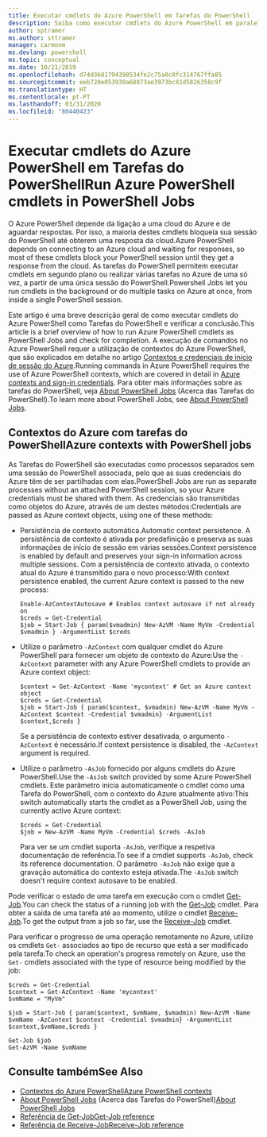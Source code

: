 ```yaml
---
title: Executar cmdlets do Azure PowerShell em Tarefas do PowerShell
description: Saiba como executar cmdlets do Azure PowerShell em paralelo ou como tarefas em segundo plano, com -AsJob e Start-Job.
author: sptramer
ms.author: sttramer
manager: carmonm
ms.devlang: powershell
ms.topic: conceptual
ms.date: 10/21/2019
ms.openlocfilehash: d74d3681794398534fe2c75a0c8fc314767ffa85
ms.sourcegitcommit: eeb720e053939a68873ae3973bc81d5826358c9f
ms.translationtype: HT
ms.contentlocale: pt-PT
ms.lasthandoff: 03/31/2020
ms.locfileid: "80440423"
---
```

# <a name="run-azure-powershell-cmdlets-in-powershell-jobs"></a><span data-ttu-id="a7be4-103">Executar cmdlets do Azure PowerShell em Tarefas do PowerShell</span><span class="sxs-lookup"><span data-stu-id="a7be4-103">Run Azure PowerShell cmdlets in PowerShell Jobs</span></span>

<span data-ttu-id="a7be4-104">O Azure PowerShell depende da ligação a uma cloud do Azure e de aguardar respostas. Por isso, a maioria destes cmdlets bloqueia sua sessão do PowerShell até obterem uma resposta da cloud.</span><span class="sxs-lookup"><span data-stu-id="a7be4-104">Azure PowerShell depends on connecting to an Azure cloud and waiting for responses, so most of these cmdlets block your PowerShell session until they get a response from the cloud.</span></span>
<span data-ttu-id="a7be4-105">As tarefas do PowerShell permitem executar cmdlets em segundo plano ou realizar várias tarefas no Azure de uma só vez, a partir de uma única sessão do PowerShell.</span><span class="sxs-lookup"><span data-stu-id="a7be4-105">Powershell Jobs let you run cmdlets in the background or do multiple tasks on Azure at once, from inside a single PowerShell session.</span></span>

<span data-ttu-id="a7be4-106">Este artigo é uma breve descrição geral de como executar cmdlets do Azure PowerShell como Tarefas do PowerShell e verificar a conclusão.</span><span class="sxs-lookup"><span data-stu-id="a7be4-106">This article is a brief overview of how to run Azure PowerShell cmdlets as PowerShell Jobs and check for completion.</span></span> <span data-ttu-id="a7be4-107">A execução de comandos no Azure PowerShell requer a utilização de contextos do Azure PowerShell, que são explicados em detalhe no artigo [Contextos e credenciais de início de sessão do Azure](context-persistence.md).</span><span class="sxs-lookup"><span data-stu-id="a7be4-107">Running commands in Azure PowerShell requires the use of Azure PowerShell contexts, which are covered in detail in [Azure contexts and sign-in credentials](context-persistence.md).</span></span>
<span data-ttu-id="a7be4-108">Para obter mais informações sobre as tarefas do PowerShell, veja [About PowerShell Jobs](/powershell/module/microsoft.powershell.core/about/about_jobs) (Acerca das Tarefas do PowerShell).</span><span class="sxs-lookup"><span data-stu-id="a7be4-108">To learn more about PowerShell Jobs, see [About PowerShell Jobs](/powershell/module/microsoft.powershell.core/about/about_jobs).</span></span>

## <a name="azure-contexts-with-powershell-jobs"></a><span data-ttu-id="a7be4-109">Contextos do Azure com tarefas do PowerShell</span><span class="sxs-lookup"><span data-stu-id="a7be4-109">Azure contexts with PowerShell jobs</span></span>

<span data-ttu-id="a7be4-110">As Tarefas do PowerShell são executadas como processos separados sem uma sessão do PowerShell associada, pelo que as suas credenciais do Azure têm de ser partilhadas com elas.</span><span class="sxs-lookup"><span data-stu-id="a7be4-110">PowerShell Jobs are run as separate processes without an attached PowerShell session, so your Azure credentials must be shared with them.</span></span> <span data-ttu-id="a7be4-111">As credenciais são transmitidas como objetos do Azure, através de um destes métodos:</span><span class="sxs-lookup"><span data-stu-id="a7be4-111">Credentials are passed as Azure context objects, using one of these methods:</span></span>

* <span data-ttu-id="a7be4-112">Persistência de contexto automática.</span><span class="sxs-lookup"><span data-stu-id="a7be4-112">Automatic context persistence.</span></span> <span data-ttu-id="a7be4-113">A persistência de contexto é ativada por predefinição e preserva as suas informações de início de sessão em várias sessões.</span><span class="sxs-lookup"><span data-stu-id="a7be4-113">Context persistence is enabled by default and preserves your sign-in information across multiple sessions.</span></span> <span data-ttu-id="a7be4-114">Com a persistência de contexto ativada, o contexto atual do Azure é transmitido para o novo processo:</span><span class="sxs-lookup"><span data-stu-id="a7be4-114">With context persistence enabled, the current Azure context is passed to the new process:</span></span>

  ```azurepowershell-interactive
  Enable-AzContextAutosave # Enables context autosave if not already on
  $creds = Get-Credential
  $job = Start-Job { param($vmadmin) New-AzVM -Name MyVm -Credential $vmadmin } -ArgumentList $creds
  ```

* <span data-ttu-id="a7be4-115">Utilize o parâmetro `-AzContext` com qualquer cmdlet do Azure PowerShell para fornecer um objeto de contexto do Azure:</span><span class="sxs-lookup"><span data-stu-id="a7be4-115">Use the `-AzContext` parameter with any Azure PowerShell cmdlets to provide an Azure context object:</span></span>

  ```azurepowershell-interactive
  $context = Get-AzContext -Name 'mycontext' # Get an Azure context object
  $creds = Get-Credential
  $job = Start-Job { param($context, $vmadmin) New-AzVM -Name MyVm -AzContext $context -Credential $vmadmin} -ArgumentList $context,$creds }
  ```

  <span data-ttu-id="a7be4-116">Se a persistência de contexto estiver desativada, o argumento `-AzContext` é necessário.</span><span class="sxs-lookup"><span data-stu-id="a7be4-116">If context persistence is disabled, the `-AzContext` argument is required.</span></span>

* <span data-ttu-id="a7be4-117">Utilize o parâmetro `-AsJob` fornecido por alguns cmdlets do Azure PowerShell.</span><span class="sxs-lookup"><span data-stu-id="a7be4-117">Use the `-AsJob` switch provided by some Azure PowerShell cmdlets.</span></span> <span data-ttu-id="a7be4-118">Este parâmetro inicia automaticamente o cmdlet como uma Tarefa do PowerShell, com o contexto do Azure atualmente ativo:</span><span class="sxs-lookup"><span data-stu-id="a7be4-118">This switch automatically starts the cmdlet as a PowerShell Job, using the currently active Azure context:</span></span>

  ```azurepowershell-interactive
  $creds = Get-Credential
  $job = New-AzVM -Name MyVm -Credential $creds -AsJob
  ```

  <span data-ttu-id="a7be4-119">Para ver se um cmdlet suporta `-AsJob`, verifique a respetiva documentação de referência.</span><span class="sxs-lookup"><span data-stu-id="a7be4-119">To see if a cmdlet supports `-AsJob`, check its reference documentation.</span></span> <span data-ttu-id="a7be4-120">O parâmetro `-AsJob` não exige que a gravação automática do contexto esteja ativada.</span><span class="sxs-lookup"><span data-stu-id="a7be4-120">The `-AsJob` switch doesn't require context autosave to be enabled.</span></span>

<span data-ttu-id="a7be4-121">Pode verificar o estado de uma tarefa em execução com o cmdlet [Get-Job](/powershell/module/microsoft.powershell.core/get-job).</span><span class="sxs-lookup"><span data-stu-id="a7be4-121">You can check the status of a running job with the [Get-Job](/powershell/module/microsoft.powershell.core/get-job) cmdlet.</span></span> <span data-ttu-id="a7be4-122">Para obter a saída de uma tarefa até ao momento, utilize o cmdlet [Receive-Job](/powershell/module/microsoft.powershell.core/receive-job).</span><span class="sxs-lookup"><span data-stu-id="a7be4-122">To get the output from a job so far, use the [Receive-Job](/powershell/module/microsoft.powershell.core/receive-job) cmdlet.</span></span>

<span data-ttu-id="a7be4-123">Para verificar o progresso de uma operação remotamente no Azure, utilize os cmdlets `Get-` associados ao tipo de recurso que está a ser modificado pela tarefa:</span><span class="sxs-lookup"><span data-stu-id="a7be4-123">To check an operation's progress remotely on Azure, use the `Get-` cmdlets associated with the type of resource being modified by the job:</span></span>

```azurepowershell-interactive
$creds = Get-Credential
$context = Get-AzContext -Name 'mycontext'
$vmName = "MyVm"

$job = Start-Job { param($context, $vmName, $vmadmin) New-AzVM -Name $vmName -AzContext $context -Credential $vmadmin} -ArgumentList $context,$vmName,$creds }

Get-Job $job
Get-AzVM -Name $vmName
```

## <a name="see-also"></a><span data-ttu-id="a7be4-124">Consulte também</span><span class="sxs-lookup"><span data-stu-id="a7be4-124">See Also</span></span>

* [<span data-ttu-id="a7be4-125">Contextos do Azure PowerShell</span><span class="sxs-lookup"><span data-stu-id="a7be4-125">Azure PowerShell contexts</span></span>](context-persistence.md)
* <span data-ttu-id="a7be4-126">[About PowerShell Jobs](/powershell/module/microsoft.powershell.core/about/about_jobs) (Acerca das Tarefas do PowerShell)</span><span class="sxs-lookup"><span data-stu-id="a7be4-126">[About PowerShell Jobs](/powershell/module/microsoft.powershell.core/about/about_jobs)</span></span>
* [<span data-ttu-id="a7be4-127">Referência de Get-Job</span><span class="sxs-lookup"><span data-stu-id="a7be4-127">Get-Job reference</span></span>](/powershell/module/microsoft.powershell.core/get-job)
* [<span data-ttu-id="a7be4-128">Referência de Receive-Job</span><span class="sxs-lookup"><span data-stu-id="a7be4-128">Receive-Job reference</span></span>](/powershell/module/microsoft.powershell.core/receive-job)
